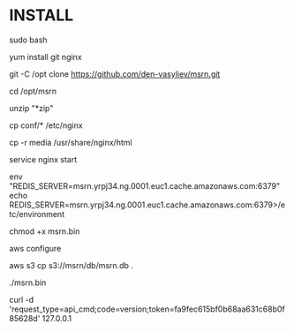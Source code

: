 # INSTALL

sudo bash

yum install git nginx

git -C /opt clone https://github.com/den-vasyliev/msrn.git

cd /opt/msrn

unzip "*zip"

cp conf/* /etc/nginx

cp -r media /usr/share/nginx/html

service nginx start

env "REDIS_SERVER=msrn.yrpj34.ng.0001.euc1.cache.amazonaws.com:6379" echo REDIS_SERVER=msrn.yrpj34.ng.0001.euc1.cache.amazonaws.com:6379>/etc/environment

chmod +x msrn.bin

aws configure

aws s3 cp s3://msrn/db/msrn.db .

./msrn.bin

curl -d 'request_type=api_cmd;code=version;token=fa9fec615bf0b68aa631c68b0f85628d' 127.0.0.1

